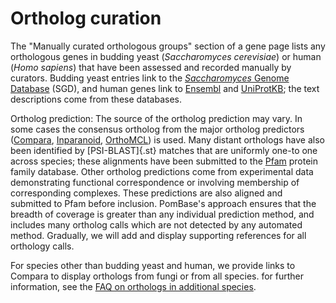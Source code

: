 # Ortholog curation

The "Manually curated orthologous groups" section of a gene page lists
any orthologous genes in budding yeast (*Saccharomyces cerevisiae*) or
human (*Homo sapiens*) that have been assessed and recorded manually by
curators. Budding yeast entries link to the [*Saccharomyces* Genome
Database](http://www.yeastgenome.org/) (SGD), and human genes link to
[Ensembl](http://www.ensembl.org/Homo_sapiens/) and
[UniProtKB](http://www.uniprot.org/); the text descriptions come from
these databases.

Ortholog prediction: The source of the ortholog prediction may vary. In
some cases the consensus ortholog from the major ortholog predictors
([Compara](http://www.ensembl.org/info/docs/compara/index.html),
[Inparanoid](http://inparanoid.sbc.su.se/),
[OrthoMCL](http://www.orthomcl.org/)) is used. Many distant orthologs
have also been identified by [PSI-BLAST]{.st} matches that are uniformly
one-to one across species; these alignments have been submitted to the
[Pfam](http://pfam.sanger.ac.uk/) protein family database. Other
ortholog predictions come from experimental data demonstrating
functional correspondence or involving membership of corresponding
complexes. These predictions are also aligned and submitted to Pfam
before inclusion. PomBase's approach ensures that the breadth of
coverage is greater than any individual prediction method, and includes
many ortholog calls which are not detected by any automated method.
Gradually, we will add and display supporting references for all
orthology calls.

For species other than budding yeast and human, we provide links to
Compara to display orthologs from fungi or from all species. for further
information, see the [FAQ on orthologs in additional
species](/faqs/how-can-i-find-s-pombe-orthologs-species-other-human-and-s-cerevisiae).
